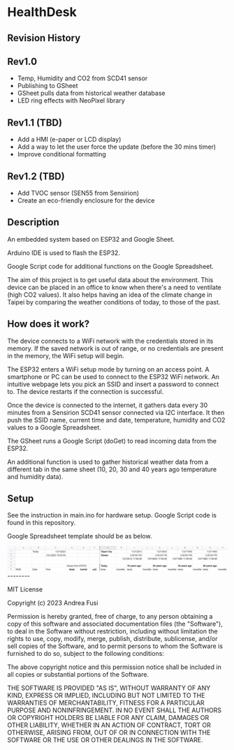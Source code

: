 # HealthDesk

## Revision History

## Rev1.0
- Temp, Humidity and CO2 from SCD41 sensor
- Publishing to GSheet
- GSheet pulls data from historical weather database
- LED ring effects with NeoPixel library

## Rev1.1 (TBD)
- Add a HMI (e-paper or LCD display)
- Add a way to let the user force the update (before the 30 mins timer)
- Improve conditional formatting

## Rev1.2 (TBD)
- Add TVOC sensor (SEN55 from Sensirion)
- Create an eco-friendly enclosure for the device

## Description
An embedded system based on ESP32 and Google Sheet.

Arduino IDE is used to flash the ESP32.

Google Script code for additional functions on the Google Spreadsheet.

The aim of this project is to get useful data about the environment.
This device can be placed in an office to know when there's a need to ventilate (high CO2 values).
It also helps having an idea of the climate change in Taipei by comparing the weather conditions of today, to those of the past.

## How does it work?

The device connects to a WiFi network with the credentials stored in its memory. 
If the saved network is out of range, or no credentials are present in the memory, the WiFi setup will begin.

The ESP32 enters a WiFi setup mode by turning on an access point.
A smartphone or PC can be used to connect to the ESP32 WiFi network. An intuitive webpage lets you pick an SSID and insert a password to connect to.
The device restarts if the connection is successful.

Once the device is connected to the internet, it gathers data every 30 minutes from a Sensirion SCD41 sensor connected via I2C interface.
It then push the SSID name, current time and date, temperature, humidity and CO2 values to a Google Spreadsheet.

The GSheet runs a Google Script (doGet) to read incoming data from the ESP32.

An additional function is used to gather historical weather data from a different tab in the same sheet (10, 20, 30 and 40 years ago temperature and humidity data).


## Setup

See the instruction in main.ino for hardware setup.
Google Script code is found in this repository.

Google Spreadsheet template should be as below.

<img src="https://github.com/fusiandrea28/HealthDeskStation/blob/main/GSheet_template.jpg" alt="GSheet page"/>
--------

MIT License

Copyright (c) 2023 Andrea Fusi

Permission is hereby granted, free of charge, to any person obtaining a copy
of this software and associated documentation files (the "Software"), to deal
in the Software without restriction, including without limitation the rights
to use, copy, modify, merge, publish, distribute, sublicense, and/or sell
copies of the Software, and to permit persons to whom the Software is
furnished to do so, subject to the following conditions:

The above copyright notice and this permission notice shall be included in all
copies or substantial portions of the Software.

THE SOFTWARE IS PROVIDED "AS IS", WITHOUT WARRANTY OF ANY KIND, EXPRESS OR
IMPLIED, INCLUDING BUT NOT LIMITED TO THE WARRANTIES OF MERCHANTABILITY,
FITNESS FOR A PARTICULAR PURPOSE AND NONINFRINGEMENT. IN NO EVENT SHALL THE
AUTHORS OR COPYRIGHT HOLDERS BE LIABLE FOR ANY CLAIM, DAMAGES OR OTHER
LIABILITY, WHETHER IN AN ACTION OF CONTRACT, TORT OR OTHERWISE, ARISING FROM,
OUT OF OR IN CONNECTION WITH THE SOFTWARE OR THE USE OR OTHER DEALINGS IN THE
SOFTWARE.

